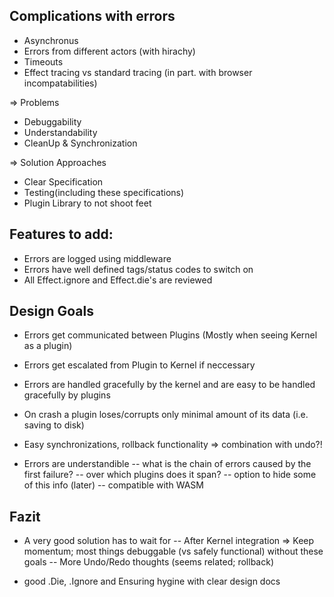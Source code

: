 ## Complications with errors

- Asynchronus
- Errors from different actors (with hirachy)
- Timeouts
- Effect tracing vs standard tracing (in part. with browser incompatabilities)

=> Problems

- Debuggability
- Understandability
- CleanUp & Synchronization

=> Solution Approaches

- Clear Specification
- Testing(including these specifications)
- Plugin Library to not shoot feet

## Features to add:

- Errors are logged using middleware
- Errors have well defined tags/status codes to switch on
- All Effect.ignore and Effect.die's are reviewed

## Design Goals

- Errors get communicated between Plugins (Mostly when seeing Kernel as a plugin)
- Errors get escalated from Plugin to Kernel if neccessary
- Errors are handled gracefully by the kernel and are easy to be handled gracefully by plugins

- On crash a plugin loses/corrupts only minimal amount of its data (i.e. saving to disk)
- Easy synchronizations, rollback functionality => combination with undo?!

- Errors are understandible
  -- what is the chain of errors caused by the first failure?
  -- over which plugins does it span?
  -- option to hide some of this info (later)
  -- compatible with WASM

## Fazit

- A very good solution has to wait for
  -- After Kernel integration => Keep momentum; most things debuggable (vs safely functional) without these goals
  -- More Undo/Redo thoughts (seems related; rollback)

- good .Die, .Ignore and Ensuring hygine with clear design docs
